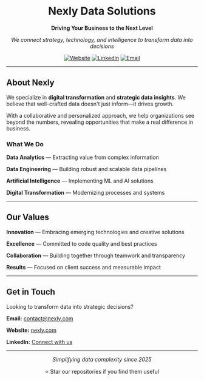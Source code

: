 <div align="center">

# Nexly Data Solutions

**Driving Your Business to the Next Level**

*We connect strategy, technology, and intelligence to transform data into decisions*

[![Website](https://img.shields.io/badge/🌐_nexly.com-6366f1?style=flat-square)](https://www.nexlydata.com/)
[![LinkedIn](https://img.shields.io/badge/LinkedIn-0A66C2?style=flat-square&logo=linkedin&logoColor=white)](https://www.linkedin.com/company/nexly-data-solutions/)
[![Email](https://img.shields.io/badge/Contact-EA4335?style=flat-square&logo=gmail&logoColor=white)](mailto:contact@nexly.com)

</div>

---

## About Nexly

We specialize in **digital transformation** and **strategic data insights**. We believe that well-crafted data doesn't just inform—it drives growth.

With a collaborative and personalized approach, we help organizations see beyond the numbers, revealing opportunities that make a real difference in business.

### What We Do

**Data Analytics** — Extracting value from complex information

**Data Engineering** — Building robust and scalable data pipelines

**Artificial Intelligence** — Implementing ML and AI solutions

**Digital Transformation** — Modernizing processes and systems

---

## Our Values

**Innovation** — Embracing emerging technologies and creative solutions

**Excellence** — Committed to code quality and best practices

**Collaboration** — Building together through teamwork and transparency

**Results** — Focused on client success and measurable impact

---

## Get in Touch

Looking to transform data into strategic decisions?

**Email:** contact@nexly.com

**Website:** [nexly.com](https://www.nexlydata.com/)

**LinkedIn:** [Connect with us](https://www.linkedin.com/company/nexly-data-solutions/)

---

<div align="center">

*Simplifying data complexity since 2025*

⭐ Star our repositories if you find them useful

</div>
